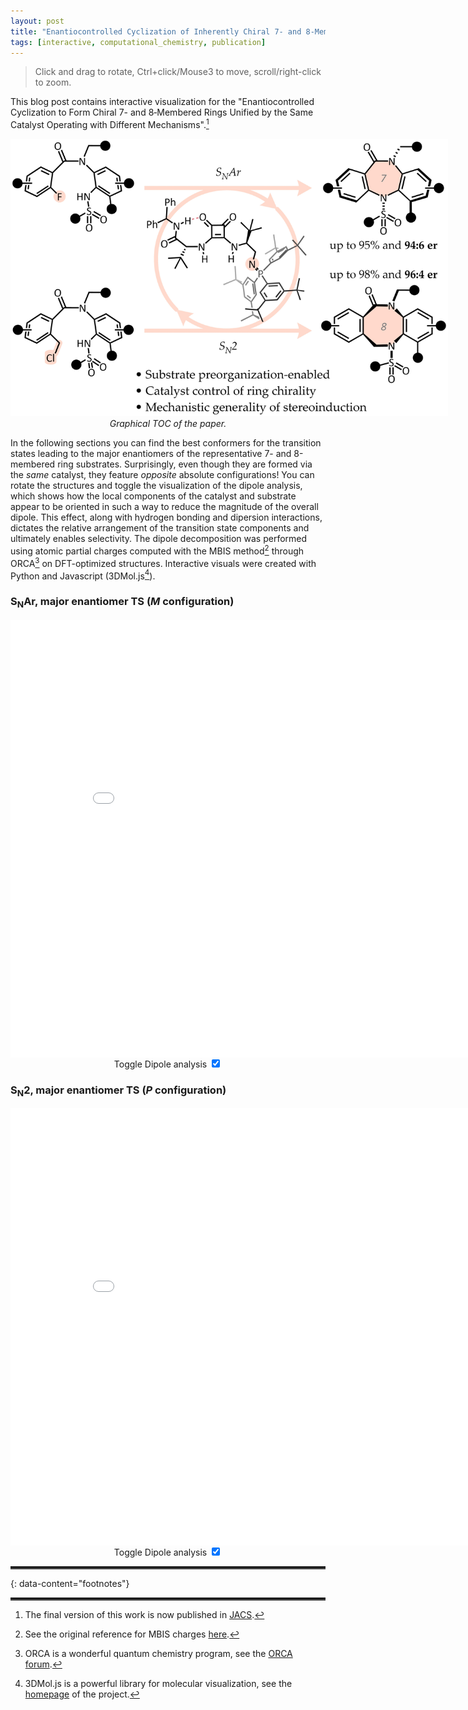 ```yaml
---
layout: post
title: "Enantiocontrolled Cyclization of Inherently Chiral 7- and 8-Membered Rings"
tags: [interactive, computational_chemistry, publication]
---
```


<style>
  .img1cm {
     margin-top: 1cm;
     margin-bottom: 1cm;
  }

  .ured {
    font-weight: bold;
    text-decoration: underline;
    text-decoration-color: rgba(232, 111, 136, 0.75);
    text-decoration-thickness: 0.25em;
    text-decoration-skip-ink: none;
  }

  .uorange {
    font-weight: bold;
    text-decoration: underline;
    text-decoration-color: rgba(255, 195, 135, 0.75);
    text-decoration-thickness: 0.25em;
    text-decoration-skip-ink: none;
  }

  .ugreen {
    font-weight: bold;
    text-decoration: underline;
    text-decoration-color: rgba(100, 200, 200, 0.75);
    text-decoration-thickness: 0.25em;
    text-decoration-skip-ink: none;
  }

  .iframe-parent{
    max-width: min(90vw, 1000px);
    max-height: min(80vh, 700px);
    width: 95vw;
    height: 75vw;
    margin-left:auto;
    margin-right:auto;
  }

  /* Expand to the entire container */
  .iframe{
    width: 100%;
    height: 100%;
  }

  hr{
    border: 0;
    border-bottom: 2px solid rgba(75, 75, 75, 255);
    height: 3px;
  }
</style>

<!-- CONTENT -->

> Click and drag to rotate, Ctrl+click/Mouse3 to move, scroll/right-click to zoom.

This blog post contains interactive visualization for the "Enantiocontrolled Cyclization to Form Chiral 7- and 8‑Membered Rings Unified by the Same Catalyst Operating with Different Mechanisms".[^JACS]

<div>
  <img style='max-width: 95vw; width: 700px; object-fit: contain' src="/assets/enantiocontrolled_cyclization/reaction.jpg"/>
  <div align="center"><i>Graphical TOC of the paper.</i></div>
</div>

In the following sections you can find the best conformers for the transition states leading to the major enantiomers of the representative 7- and 8-membered ring substrates. Surprisingly, even though they are formed via the *same* catalyst, they feature *opposite* absolute configurations! You can rotate the structures and toggle the visualization of the dipole analysis, which shows how the local components of the catalyst and substrate appear to be oriented in such a way to reduce the magnitude of the overall dipole. This effect, along with hydrogen bonding and dipersion interactions, dictates the relative arrangement of the transition state components and ultimately enables selectivity. The dipole decomposition was performed using atomic partial charges computed with the MBIS method[^MBIS] through ORCA[^ORCA] on DFT-optimized structures. Interactive visuals were created with Python and Javascript (3DMol.js[^3DMol]).

### S<sub>N</sub>Ar, major enantiomer TS (<i>M</i> configuration)

<div class="iframe-parent">
  <iframe
    id="7mem"
    class="iframe"
    src="/assets/enantiocontrolled_cyclization/7_major_dipole.html"
    frameBorder="0"
  ></iframe>
</div>

<div align="center" class="bottomGap">
    <label class="container" align="center"> Toggle Dipole analysis
    <input id="7mem_button" type="checkbox" checked="checked">
    <span class="checkmark"></span>
    </label>
</div>

### S<sub>N</sub>2, major enantiomer TS (<i>P</i> configuration)

<div class="iframe-parent">
  <iframe
    id="8mem"
    class="iframe"
    src="/assets/enantiocontrolled_cyclization/8_major_dipole.html"
    frameBorder="0"
  ></iframe>
</div>

<div align="center" class="bottomGap">
    <label class="container" align="center"> Toggle Dipole analysis
    <input id="8mem_button" type="checkbox" checked="checked">
    <span class="checkmark"></span>
    </label>
</div>

<script>

    var iframes = ["7mem", "8mem"];
    iframes.forEach(function(iframeName) {

      const checkbox = document.getElementById(iframeName+'_button');
      const iframe = document.getElementById(iframeName);
      
      checkbox.addEventListener('change', function() {
          // Send message to iframe
          iframe.contentWindow.postMessage({
              type: 'toggleButton',
              show: this.checked
          });
      });
      
      // Optional: Wait for iframe to load before sending initial state
      iframe.addEventListener('load', function() {
          setTimeout(() => {
              iframe.contentWindow.postMessage({
                  type: 'toggleButton',
                  show: checkbox.checked
              });
          }, 1000); // Give 3DMol time to initialize
      });
    });

</script>

---
{: data-content="footnotes"}

[^JACS]: The final version of this work is now published in [JACS](https://pubs.acs.org/doi/10.1021/jacs.4c17080).
[^MBIS]: See the original reference for MBIS charges [here](https://pubs.acs.org/doi/10.1021/acs.jctc.6b00456).
[^ORCA]: ORCA is a wonderful quantum chemistry program, see the [ORCA forum](https://orcaforum.kofo.mpg.de/app.php/portal).
[^3DMol]: 3DMol.js is a powerful library for molecular visualization, see the [homepage](https://3dmol.csb.pitt.edu/) of the project.
